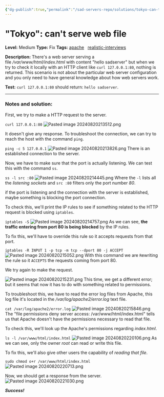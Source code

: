 ```yaml
---
{"dg-publish":true,"permalink":"/sad-servers-repo/solutions/tokyo-can-t-serve-web-file/"}
---
```



# "Tokyo": can't serve web file
**Level:** Medium
**Type:** Fix
**Tags:** [apache](https://sadservers.com/tag/apache)   [realistic-interviews](https://sadservers.com/tag/realistic-interviews)  

**Description:** There's a web server serving a file _/var/www/html/index.html_ with content "hello sadserver" but when we try to check it locally with an HTTP client like `curl 127.0.0.1:80`, nothing is returned. This scenario is not about the particular web server configuration and you only need to have general knowledge about how web servers work.

**Test:** `curl 127.0.0.1:80` should return: `hello sadserver`.

---
### Notes and solution:
First, we try to make a HTTP request to the server.

`curl 127.0.0.1:80`
![Pasted image 20240820213512.png](/img/user/Sad%20Servers%20repo/Solutions/Reference%20images/Pasted%20image%2020240820213512.png)

It doesn't give any response. To troubleshoot the connection, we can try to reach the host with the command `ping`.

`ping -c 5 127.0.0.1`
![Pasted image 20240820213826.png](/img/user/Sad%20Servers%20repo/Solutions/Reference%20images/Pasted%20image%2020240820213826.png)
There is an established connection to the server.

Now, we have to make sure that the port is actually listening. We can test this with the command `ss`.

`ss -l src :80`
![Pasted image 20240820214445.png](/img/user/Sad%20Servers%20repo/Solutions/Reference%20images/Pasted%20image%2020240820214445.png)
Where the `-l` lists all the _listening sockets_ and `src :80` filters only the port number _80_.

if the port is listening and the connection with the server is established, maybe something is blocking the port connection.

To check this, we'll print the IP rules to see if something related to the HTTP request is blocked using `iptables`.

`iptables -S`
![Pasted image 20240820214757.png](/img/user/Sad%20Servers%20repo/Solutions/Reference%20images/Pasted%20image%2020240820214757.png)
As we can see, **the traffic entering from port 80 is being blocked** by the IP rules.

To fix this, we'll have to override this rule so it accepts requests from that port.

`iptables -R INPUT 1 -p tcp -m tcp --dport 80 -j ACCEPT`
![Pasted image 20240820215052.png](/img/user/Sad%20Servers%20repo/Solutions/Reference%20images/Pasted%20image%2020240820215052.png)
With this command we are `R`ewriting the rule so it `ACCEPTS` the requests coming from port 80.

We try again to make the request.

![Pasted image 20240820215231.png](/img/user/Sad%20Servers%20repo/Solutions/Reference%20images/Pasted%20image%2020240820215231.png)
This time, we get a different error; but it seems that now it has to do with something related to permissions.

To troubleshoot this, we have to read the error log files from Apache, this log file it's located in the _/var/log/apache2/error.log_ text file.

`cat /var/log/apache2/error.log`
![Pasted image 20240820215846.png](/img/user/Sad%20Servers%20repo/Solutions/Reference%20images/Pasted%20image%2020240820215846.png)
The "file permissions deny server access: /var/www/html/index.html" tells us that Apache doesn't have the permissions necessary to read that file.

To check this, we'll look up the Apache's permissions regarding  _index.html_.

`ls -l /var/www/html/index.html`
![Pasted image 20240820220106.png](/img/user/Sad%20Servers%20repo/Solutions/Reference%20images/Pasted%20image%2020240820220106.png)
As we can see, only the owner _root_ can read or write this file.

To fix this, we'll also give other users the capability of _reading that file_.

`sudo chmod o+r /var/www/html/index.html`
![Pasted image 20240820220713.png](/img/user/Sad%20Servers%20repo/Solutions/Reference%20images/Pasted%20image%2020240820220713.png)

Now, we should get a response from the server.
![Pasted image 20240820221030.png](/img/user/Sad%20Servers%20repo/Solutions/Reference%20images/Pasted%20image%2020240820221030.png)

___Success!___


